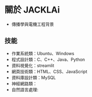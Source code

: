 # 關於 JACKLAi

- 傳播學與電機工程背景

## 技能

- 作業系統類：Ubuntu、Windows
- 程式設計類：C、C++、Java、Python
- 資料視覺化：streamlit
- 網頁技術類：HTML、CSS、JavaScript
- 資料庫設計類：MySQL
- 神經網路類：
- 自然語言處理:

<!--
**JackLaiplus/JackLaiplus** is a ✨ _special_ ✨ repository because its `README.md` (this file) appears on your GitHub profile.

Here are some ideas to get you started:

## Hi there 👋

- 🔭 I’m currently working on ...
- 🌱 I’m currently learning ...
- 👯 I’m looking to collaborate on ...
- 🤔 I’m looking for help with ...
- 💬 Ask me about ...
- 📫 How to reach me: ...
- 😄 Pronouns: ...
- ⚡ Fun fact: ...
-->
